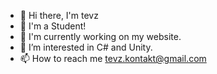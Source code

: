 - 👋 Hi there, I'm tevz
- 🐊 I'm a Student!
- 🔭 I'm currently working on my website.
- 👀 I’m interested in C# and Unity.
- 📫 How to reach me tevz.kontakt@gmail.com

